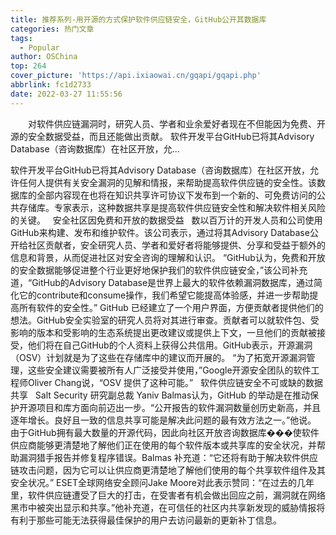 ```yaml
---
title: 推荐系列-用开源的方式保护软件供应链安全，GitHub公开其数据库
categories: 热门文章
tags:
  - Popular
author: OSChina
top: 264
cover_picture: 'https://api.ixiaowai.cn/gqapi/gqapi.php'
abbrlink: fc1d2733
date: 2022-03-27 11:55:56
---
```


&emsp;&emsp;对软件供应链漏洞时，研究人员、学者和业余爱好者现在不但能因为免费、开源的安全数据受益，而且还能做出贡献。 软件开发平台GitHub已将其Advisory Database（咨询数据库）在社区开放，允...
<!-- more -->

                                                                                                                    
软件开发平台GitHub已将其Advisory Database（咨询数据库）在社区开放，允许任何人提供有关安全漏洞的见解和情报，来帮助提高软件供应链的安全性。该数据库的全部内容现在也将在知识共享许可协议下发布到一个新的、可免费访问的公共存储库。专家表示，这种数据共享是提高软件供应链安全性和解决软件相关风险的关键。 
  
安全社区因免费和开放的数据受益 
  
数以百万计的开发人员和公司使用GitHub来构建、发布和维护软件。该公司表示，通过将其Advisory Database公开给社区贡献者，安全研究人员、学者和爱好者将能够提供、分享和受益于额外的信息和背景，从而促进社区对安全咨询的理解和认识。 
“GitHub认为，免费和开放的安全数据能够促进整个行业更好地保护我们的软件供应链安全，”该公司补充道，“GitHub的Advisory Database是世界上最大的软件依赖漏洞数据库，通过简化它的contribute和consume操作，我们希望它能提高体验感，并进一步帮助提高所有软件的安全性。” 
GitHub 已经建立了一个用户界面，方便贡献者提供他们的想法。GitHub安全实验室的研究人员将对其进行审查。贡献者可以就软件包、受影响的版本和受影响的生态系统提出更改建议或提供上下文，一旦他们的贡献被接受，他们将在自己GitHub的个人资料上获得公共信用。GitHub表示，开源漏洞（OSV）计划就是为了这些在存储库中的建议而开展的。 
“为了拓宽开源漏洞管理，这些安全建议需要被所有人广泛接受并使用，”Google开源安全团队的软件工程师Oliver Chang说，“OSV 提供了这种可能。” 
  
软件供应链安全不可或缺的数据共享 
  
Salt Security 研究副总裁 Yaniv Balmas认为，GitHub 的举动是在推动保护开源项目和库方面向前迈出一步。“公开报告的软件漏洞数量创历史新高，并且逐年增长。良好且一致的信息共享可能是解决此问题的最有效方法之一。”他说。 
由于GitHub拥有最大数量的开源代码，因此向社区开放咨询数据库���使软件供应商能够更清楚地了解他们正在使用的每个软件版本或共享库的安全状况，并帮助漏洞猎手报告并修复程序错误。Balmas 补充道：“它还将有助于解决软件供应链攻击问题，因为它可以让供应商更清楚地了解他们使用的每个共享软件组件及其安全状况。” 
ESET全球网络安全顾问Jake Moore对此表示赞同：“在过去的几年里，软件供应链遭受了巨大的打击，在受害者有机会做出回应之前，漏洞就在网络黑市中被突出显示和共享。”他补充道，在可信任的社区内共享新发现的威胁情报将有利于那些可能无法获得最佳保护的用户去访问最新的更新补丁信息。
                                        